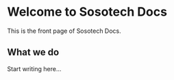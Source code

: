 # Welcome to Sosotech Docs

This is the front page of Sosotech Docs.

## What we do

Start writing here...